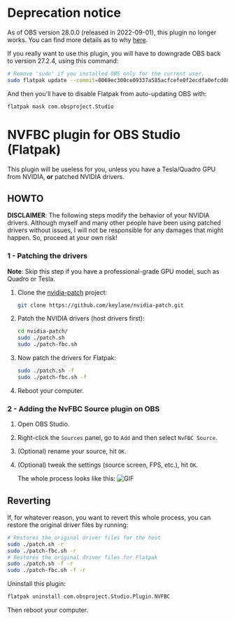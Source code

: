 # Deprecation notice

As of OBS version 28.0.0 (released in 2022-09-01), this plugin no longer works. You can find more details as to why [here](https://gitlab.com/fzwoch/obs-nvfbc/-/issues/6#note_1071642813).

If you really want to use this plugin, you will have to downgrade OBS back to version 27.2.4, using this command:

```bash
# Remove 'sudo' if you installed OBS only for the current user.
sudo flatpak update --commit=0069ec300ce09337a585acfcefe0f2ecdfa0efcd08d920b2751c844fd026296a com.obsproject.Studio
```

And then you'll have to disable Flatpak from auto-updating OBS with:

```bash
flatpak mask com.obsproject.Studio
```

# NVFBC plugin for OBS Studio (Flatpak)

This plugin will be useless for you, unless you have a Tesla/Quadro GPU from NVIDIA, **or** patched NVIDIA drivers.

## HOWTO

**DISCLAIMER**: The following steps modify the behavior of your NVIDIA drivers. Although myself and many other people have been using patched drivers without issues, I will not be responsible for any damages that might happen. So, proceed at your own risk!

### 1 - Patching the drivers

**Note**: Skip this step if you have a professional-grade GPU model, such as Quadro or Tesla.

1. Clone the [nvidia-patch](https://github.com/keylase/nvidia-patch) project:

    ```bash
    git clone https://github.com/keylase/nvidia-patch.git
    ```

2. Patch the NVIDIA drivers (host drivers first):

    ```bash
    cd nvidia-patch/
    sudo ./patch.sh
    sudo ./patch-fbc.sh
    ```

3. Now patch the drivers for Flatpak:

    ```bash
    sudo ./patch.sh -f
    sudo ./patch-fbc.sh -f
    ```

4. Reboot your computer.

### 2 - Adding the NvFBC Source plugin on OBS

1. Open OBS Studio.
2. Right-click the `Sources` panel, go to `Add` and then select `NvFBC Source`.
3. (Optional) rename your source, hit `OK`.
4. (Optional) tweak the settings (source screen, FPS, etc.), hit `OK`.

    The whole process looks like this:
    ![GIF](../master/images/obs-add-source.gif?raw=true)

## Reverting

If, for whatever reason, you want to revert this whole process, you can restore the original driver files by running:

```bash
# Restores the original driver files for the host
sudo ./patch.sh -r
sudo ./patch-fbc.sh -r
# Restores the original driver files for Flatpak
sudo ./patch.sh -f -r
sudo ./patch-fbc.sh -f -r
```

Uninstall this plugin:

```bash
flatpak uninstall com.obsproject.Studio.Plugin.NVFBC
```

Then reboot your computer.
